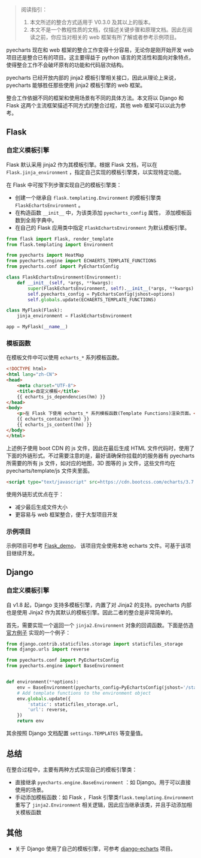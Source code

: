 > 阅读指引：
>
> 1. 本文所述的整合方式适用于 V0.3.0 及其以上的版本。
> 2. 本文不是一个教程性质的文档，仅描述关键步骤和原理文档。因此在阅读之前，你应当对相关的 web 框架有所了解或者参考示例项目。

pyecharts 现在和 web 框架的整合工作变得十分容易，无论你是刚开始开发 web 项目还是整合已有的项目。这主要得益于 python 语言的灵活性和面向对象特点，使得整合工作不会破坏原有的功能和代码层次结构。

pyecharts 已经开放内部的 jinja2 模板引擎相关接口，因此从理论上来说，pyecharts 能够胜任那些使用 jinja2 模板引擎的 web 框架。

整合工作依据不同的框架和使用场景有不同的具体方法。本文将以 Django 和 Flask 这两个主流框架描述不同方式的整合过程，其他 web 框架可以以此为参考。

## Flask

### 自定义模板引擎

Flask 默认采用 jinja2 作为其模板引擎。根据 Flask 文档，可以在 `Flask.jinja_environment` ，指定自己实现的模板引擎类，以实现特定功能。

在 Flask 中可按下列步骤实现自己的模板引擎类：

- 创建一个继承自 `flask.templating.Environment` 的模板引擎类`FlaskEchartsEnvironment` 。
- 在构造函数 `__init__` 中，为该类添加 `pyecharts_config` 属性， 添加模板函数到全局字典中。
- 在自己的 Flask 应用类中指定 `FlaskEchartsEnvironment` 为默认模板引擎。

```python
from flask import Flask, render_template
from flask.templating import Environment

from pyecharts import HeatMap
from pyecharts.engine import ECHAERTS_TEMPLATE_FUNCTIONS
from pyecharts.conf import PyEchartsConfig

class FlaskEchartsEnvironment(Environment):
    def __init__(self, *args, **kwargs):
        super(FlaskEchartsEnvironment, self).__init__(*args, **kwargs)
        self.pyecharts_config = PyEchartsConfig(jshost=options)
        self.globals.update(ECHAERTS_TEMPLATE_FUNCTIONS)

class MyFlask(Flask):
    jinja_environment = FlaskEchartsEnvironment

app = MyFlask(__name__)
```

### 模板函数

在模板文件中可以使用 `echarts_*` 系列模板函数。

```html
<!DOCTYPE html>
<html lang="zh-CN">
<head>
    <meta charset="UTF-8">
    <title>自定义模板</title>
    {{ echarts_js_dependencies(hm) }}
</head>
<body>
    <p>在 Flask 下使用 echarts_* 系列模板函数(Template Functions)渲染页面。</p>
    {{ echarts_container(hm) }}
    {{ echarts_js_content(hm) }}
</body>
</html>
```

上述例子使用 boot CDN 的 js 文件，因此在最后生成 HTML 文件代码时，使用了下面的外链形式。不过需要注意的是，最好请确保你挂载的的服务器有 pyecharts 所需要的所有 js 文件，如对应的地图，3D 图等的 js 文件，这些文件均在 pyecharts/template/js 文件夹里面。

```html
<script type="text/javascript" src=https://cdn.bootcss.com/echarts/3.7.2/echarts.min.js""></script>
```

使用外链形式优点在于：

- 减少最后生成文件大小
- 更容易与 web 框架整合，便于大型项目开发

### 示例项目

示例项目可参考 [Flask_demo](https://github.com/kinegratii/flask_demo)， 该项目完全使用本地 echarts 文件。可基于该项目继续开发。

## Django 

### 自定义模板引擎

自 v1.8 起，Django 支持多模板引擎，内置了对 Jinja2 的支持。pyecharts 内部也是使用 Jinja2 作为其默认的模板引擎。因此二者的整合是非常简单的。

首先，需要实现一个返回一个 `jinja2.Environment` 对象的回调函数。下面是仿造 [官方例子](https://docs.djangoproject.com/en/1.11/topics/templates/#django.template.backends.jinja2.Jinja2) 实现的一个例子：

```python
from django.contrib.staticfiles.storage import staticfiles_storage
from django.urls import reverse

from pyecharts.conf import PyEchartsConfig
from pyecharts.engine import BaseEnvironment


def environment(**options):
    env = BaseEnvironment(pyecharts_config=PyEchartsConfig(jshost='/static/'), **options)
    # Add template functions to the environment object
    env.globals.update({
        'static': staticfiles_storage.url,
        'url': reverse,
    })
    return env

```

其余按照 Django 文档配置 `settings.TEMPLATES` 等变量值。

## 总结

在整合过程中，主要有两种方式实现自己的模板引擎类：

- 直接继承 `pyecharts.engine.BaseEnvironment` ：如 Django。用于可以直接使用的场景。 
- 手动添加模板函数：如 Flask ，Flask 引擎类`flask.templating.Environment` 重写了 `jinja2.Environment` 相关逻辑，因此应当继承该类，并且手动添加相关模板函数 

## 其他

- 关于 Django 使用了自己的模板引擎，可参考 [django-echarts](https://github.com/kinegratii/django-echarts) 项目。